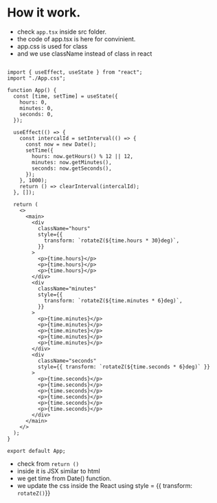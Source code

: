 # How it work. 

- check `app.tsx` inside src folder. 
- the code of app.tsx is here for convinient. 
- app.css is used for class 
- and we use className instead of class in react 
```

import { useEffect, useState } from "react";
import "./App.css";

function App() {
  const [time, setTime] = useState({
    hours: 0,
    minutes: 0,
    seconds: 0,
  });

  useEffect(() => {
    const intercalId = setInterval(() => {
      const now = new Date();
      setTime({
        hours: now.getHours() % 12 || 12,
        minutes: now.getMinutes(),
        seconds: now.getSeconds(),
      });
    }, 1000);
    return () => clearInterval(intercalId);
  }, []);

  return (
    <>
      <main>
        <div
          className="hours"
          style={{
            transform: `rotateZ(${time.hours * 30}deg)`,
          }}
        >
          <p>{time.hours}</p>
          <p>{time.hours}</p>
          <p>{time.hours}</p>
        </div>
        <div
          className="minutes"
          style={{
            transform: `rotateZ(${time.minutes * 6}deg)`,
          }}
        >
          <p>{time.minutes}</p>
          <p>{time.minutes}</p>
          <p>{time.minutes}</p>
          <p>{time.minutes}</p>
          <p>{time.minutes}</p>
        </div>
        <div
          className="seconds"
          style={{ transform: `rotateZ(${time.seconds * 6}deg)` }}
        >
          <p>{time.seconds}</p>
          <p>{time.seconds}</p>
          <p>{time.seconds}</p>
          <p>{time.seconds}</p>
          <p>{time.seconds}</p>
          <p>{time.seconds}</p>
        </div>
      </main>
    </>
  );
}

export default App;
```

- check from `return ()`
- inside it is JSX similar to html
- we get time from Date() function. 
- we update the css inside the React using style = {{ transform: `rotateZ()`}}

